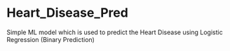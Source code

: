 # Heart_Disease_Pred

Simple ML model which is used to predict the Heart Disease using Logistic Regression (Binary Prediction)
